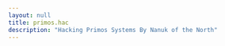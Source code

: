 ```yaml
---
layout: null
title: primos.hac
description: "Hacking Primos Systems By Nanuk of the North"
---
```

